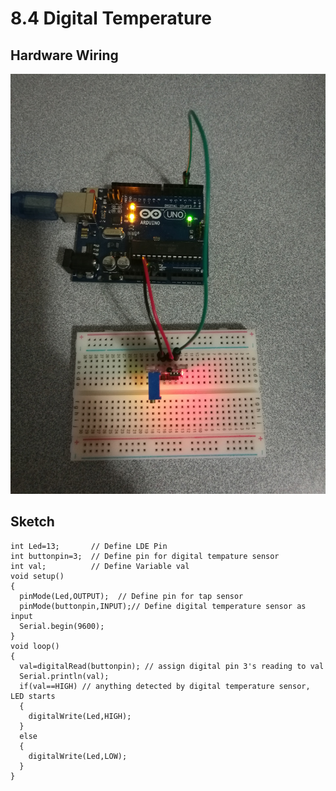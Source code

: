 # 8.4 Digital Temperature

## Hardware Wiring
![Image](../../Examples/sensor-kit-for-arduino/025_digitaltemperature.jpg)

## Sketch
```
int Led=13;       // Define LDE Pin
int buttonpin=3;  // Define pin for digital tempature sensor
int val;          // Define Variable val
void setup()
{
  pinMode(Led,OUTPUT);  // Define pin for tap sensor
  pinMode(buttonpin,INPUT);// Define digital temperature sensor as input
  Serial.begin(9600);
}
void loop()
{
  val=digitalRead(buttonpin); // assign digital pin 3's reading to val
  Serial.println(val);
  if(val==HIGH) // anything detected by digital temperature sensor, LED starts
  {
    digitalWrite(Led,HIGH);
  }
  else
  {
    digitalWrite(Led,LOW);
  }
}
```